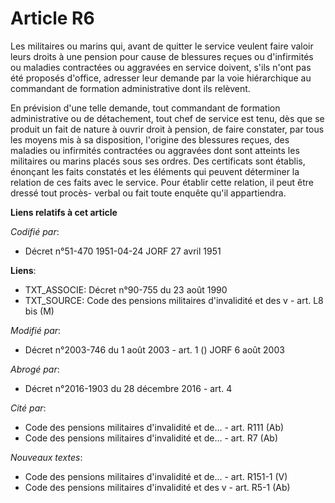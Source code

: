 # Article R6

Les militaires ou marins qui, avant de quitter le service veulent faire valoir leurs droits à une pension pour cause de
blessures reçues ou d'infirmités ou maladies contractées ou aggravées en service doivent, s'ils n'ont pas été proposés
d'office, adresser leur demande par la voie hiérarchique au commandant de formation administrative dont ils relèvent.

En prévision d'une telle demande, tout commandant de formation administrative ou de détachement, tout chef de service est
tenu, dès que se produit un fait de nature à ouvrir droit à pension, de faire constater, par tous les moyens mis à sa
disposition, l'origine des blessures reçues, des maladies ou infirmités contractées ou aggravées dont sont atteints les
militaires ou marins placés sous ses ordres. Des certificats sont établis, énonçant les faits constatés et les éléments qui
peuvent déterminer la relation de ces faits avec le service. Pour établir cette relation, il peut être dressé tout procès-
verbal ou fait toute enquête qu'il appartiendra.

**Liens relatifs à cet article**

_Codifié par_:

  - Décret n°51-470 1951-04-24 JORF 27 avril 1951

**Liens**:

  - TXT_ASSOCIE: Décret n°90-755 du 23 août 1990
  - TXT_SOURCE: Code des pensions militaires d'invalidité et des v - art. L8 bis (M)

_Modifié par_:

  - Décret n°2003-746 du 1 août 2003 - art. 1 () JORF 6 août 2003

_Abrogé par_:

  - Décret n°2016-1903 du 28 décembre 2016 - art. 4

_Cité par_:

  - Code des pensions militaires d'invalidité et de... - art. R111 (Ab)
  - Code des pensions militaires d'invalidité et de... - art. R7 (Ab)

_Nouveaux textes_:

  - Code des pensions militaires d'invalidité et de... - art. R151-1 (V)
  - Code des pensions militaires d'invalidité et des v - art. R5-1 (Ab)
